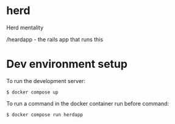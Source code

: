 # herd
Herd mentality


/heardapp - the rails app that runs this


# Dev environment setup
To run the development server:

    $ docker compose up

To run a command in the docker container run before command:

    $ docker compose run herdapp
